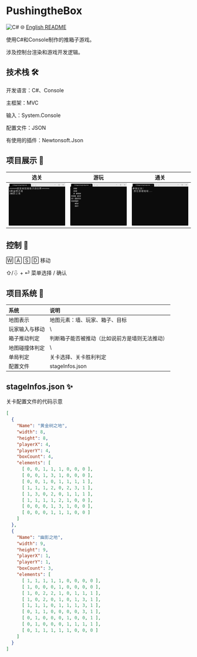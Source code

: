 # PushingtheBox
![C#](https://img.shields.io/badge/Language-C%23-blue?logo=csharp) 
🌐 [English README](./README.en.md)

使用C#和Console制作的推箱子游戏。

涉及控制台渲染和游戏开发逻辑。

## 技术栈 🛠️ 
开发语言：C#、Console

主框架：MVC

输入：System.Console

配置文件：JSON

有使用的插件：Newtonsoft.Json

## 项目展示 💞

| 选关 | 游玩 | 通关 |
|:--:|:--:|:--:|
| ![选关](Display/Picture1.png) | ![游玩](Display/Picture2.png) | ![通关](Display/Picture3.png) |


## 控制 👾
 🅆 🄰 🅂 🄳  移动 

 ⇧/⇩ + ⏎   菜单选择 / 确认 

## 项目系统 🧩
| 系统 | 说明 |
|:--|:--|
| 地图表示 | 地图元素：墙、玩家、箱子、目标 |
| 玩家输入与移动 | \ |
| 箱子推动判定 | 判断箱子能否被推动（比如说前方是墙则无法推动） |
| 地图碰撞体判定 | \ |
| 单局判定 | 关卡选择、关卡胜利判定 |
| 配置文件| stageInfos.json |

## stageInfos.json ✨
关卡配置文件的代码示意

```json
[
  {
    "Name": "黄金树之地",
    "width": 8,
    "height": 8,
    "playerX": 4,
    "playerY": 4,
    "boxCount": 4,
    "elements": [
      [ 0, 0, 1, 1, 1, 0, 0, 0 ],
      [ 0, 0, 1, 3, 1, 0, 0, 0 ],
      [ 0, 0, 1, 0, 1, 1, 1, 1 ],
      [ 1, 1, 1, 2, 0, 2, 3, 1 ],
      [ 1, 3, 0, 2, 0, 1, 1, 1 ],
      [ 1, 1, 1, 1, 2, 1, 0, 0 ],
      [ 0, 0, 0, 1, 3, 1, 0, 0 ],
      [ 0, 0, 0, 1, 1, 1, 0, 0 ]
    ]
  },
  {
    "Name": "幽影之地",
    "width": 9,
    "height": 9,
    "playerX": 1,
    "playerY": 1,
    "boxCount": 3,
    "elements": [
      [ 1, 1, 1, 1, 1, 0, 0, 0, 0 ],
      [ 1, 0, 0, 0, 1, 0, 0, 0, 0 ],
      [ 1, 0, 2, 2, 1, 0, 1, 1, 1 ],
      [ 1, 0, 2, 0, 1, 0, 1, 3, 1 ],
      [ 1, 1, 1, 0, 1, 1, 1, 3, 1 ],
      [ 0, 1, 1, 0, 0, 0, 0, 3, 1 ],
      [ 0, 1, 0, 0, 0, 1, 0, 0, 1 ],
      [ 0, 1, 0, 0, 0, 1, 1, 1, 1 ],
      [ 0, 1, 1, 1, 1, 1, 0, 0, 0 ]
    ]
  }
]
```
